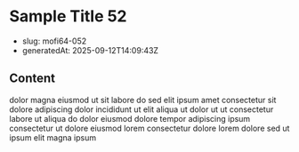 # Sample Title 52

- slug: mofi64-052
- generatedAt: 2025-09-12T14:09:43Z

## Content
dolor magna eiusmod ut sit labore do sed elit ipsum amet consectetur sit dolore adipiscing dolor incididunt ut elit aliqua ut dolor ut ut consectetur labore ut aliqua do dolor eiusmod dolore tempor adipiscing ipsum consectetur ut dolore eiusmod lorem consectetur dolore lorem dolore sed ut ipsum elit magna ipsum
